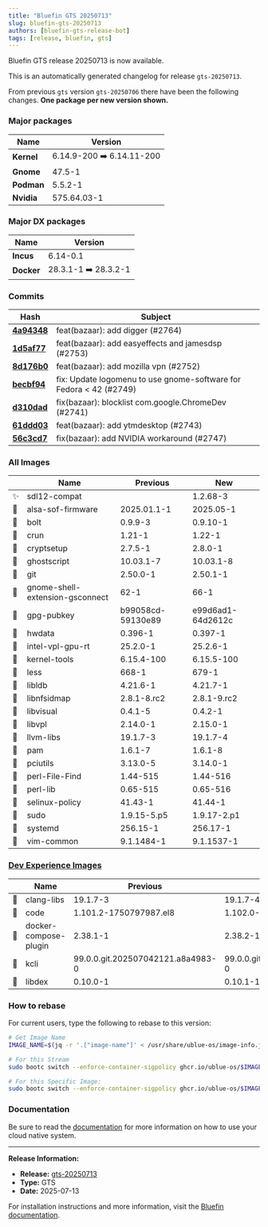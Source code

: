 ```yaml
---
title: "Bluefin GTS 20250713"
slug: bluefin-gts-20250713
authors: [bluefin-gts-release-bot]
tags: [release, bluefin, gts]
---
```


Bluefin GTS release 20250713 is now available.

<!--truncate-->

This is an automatically generated changelog for release `gts-20250713`.

From previous `gts` version `gts-20250706` there have been the following changes. **One package per new version shown.**

### Major packages

| Name       | Version                   |
| ---------- | ------------------------- |
| **Kernel** | 6.14.9-200 ➡️ 6.14.11-200 |
| **Gnome**  | 47.5-1                    |
| **Podman** | 5.5.2-1                   |
| **Nvidia** | 575.64.03-1               |

### Major DX packages

| Name       | Version              |
| ---------- | -------------------- |
| **Incus**  | 6.14-0.1             |
| **Docker** | 28.3.1-1 ➡️ 28.3.2-1 |

### Commits

| Hash                                                                                               | Subject                                                            |
| -------------------------------------------------------------------------------------------------- | ------------------------------------------------------------------ |
| **[4a94348](https://github.com/ublue-os/bluefin/commit/4a94348439b40620a2b67ef7fe0f3ba8181db9b2)** | feat(bazaar): add digger (#2764)                                   |
| **[1d5af77](https://github.com/ublue-os/bluefin/commit/1d5af77baf452aa2cb7e973916cf2ea410fbfda8)** | feat(bazaar): add easyeffects and jamesdsp (#2753)                 |
| **[8d176b0](https://github.com/ublue-os/bluefin/commit/8d176b062a4fe82d7022ad992044b8fa6dd24e2a)** | feat(bazaar): add mozilla vpn (#2752)                              |
| **[becbf94](https://github.com/ublue-os/bluefin/commit/becbf940c64fcc6f60f6173d9e654d1d79f0a10d)** | fix: Update logomenu to use gnome-software for Fedora < 42 (#2749) |
| **[d310dad](https://github.com/ublue-os/bluefin/commit/d310dade2e80a4b63a724abf82f5997c93817864)** | fix(bazaar): blocklist com.google.ChromeDev (#2741)                |
| **[61ddd03](https://github.com/ublue-os/bluefin/commit/61ddd03f3b6444cbce56058b8cadd129797e0077)** | feat(bazaar): add ytmdesktop (#2743)                               |
| **[56c3cd7](https://github.com/ublue-os/bluefin/commit/56c3cd763919f2c7b61f4b6e52b90386e43a7ebd)** | fix(bazaar): add NVIDIA workaround (#2747)                         |

### All Images

|     | Name                            | Previous          | New               |
| --- | ------------------------------- | ----------------- | ----------------- |
| ✨  | sdl12-compat                    |                   | 1.2.68-3          |
| 🔄  | alsa-sof-firmware               | 2025.01.1-1       | 2025.05-1         |
| 🔄  | bolt                            | 0.9.9-3           | 0.9.10-1          |
| 🔄  | crun                            | 1.21-1            | 1.22-1            |
| 🔄  | cryptsetup                      | 2.7.5-1           | 2.8.0-1           |
| 🔄  | ghostscript                     | 10.03.1-7         | 10.03.1-8         |
| 🔄  | git                             | 2.50.0-1          | 2.50.1-1          |
| 🔄  | gnome-shell-extension-gsconnect | 62-1              | 66-1              |
| 🔄  | gpg-pubkey                      | b99058cd-59130e89 | e99d6ad1-64d2612c |
| 🔄  | hwdata                          | 0.396-1           | 0.397-1           |
| 🔄  | intel-vpl-gpu-rt                | 25.2.0-1          | 25.2.6-1          |
| 🔄  | kernel-tools                    | 6.15.4-100        | 6.15.5-100        |
| 🔄  | less                            | 668-1             | 679-1             |
| 🔄  | libldb                          | 4.21.6-1          | 4.21.7-1          |
| 🔄  | libnfsidmap                     | 2.8.1-8.rc2       | 2.8.1-9.rc2       |
| 🔄  | libvisual                       | 0.4.1-5           | 0.4.2-1           |
| 🔄  | libvpl                          | 2.14.0-1          | 2.15.0-1          |
| 🔄  | llvm-libs                       | 19.1.7-3          | 19.1.7-4          |
| 🔄  | pam                             | 1.6.1-7           | 1.6.1-8           |
| 🔄  | pciutils                        | 3.13.0-5          | 3.14.0-1          |
| 🔄  | perl-File-Find                  | 1.44-515          | 1.44-516          |
| 🔄  | perl-lib                        | 0.65-515          | 0.65-516          |
| 🔄  | selinux-policy                  | 41.43-1           | 41.44-1           |
| 🔄  | sudo                            | 1.9.15-5.p5       | 1.9.17-2.p1       |
| 🔄  | systemd                         | 256.15-1          | 256.17-1          |
| 🔄  | vim-common                      | 9.1.1484-1        | 9.1.1537-1        |

### [Dev Experience Images](https://docs.projectbluefin.io/bluefin-dx)

|     | Name                  | Previous                          | New                               |
| --- | --------------------- | --------------------------------- | --------------------------------- |
| 🔄  | clang-libs            | 19.1.7-3                          | 19.1.7-4                          |
| 🔄  | code                  | 1.101.2-1750797987.el8            | 1.102.0-1752099924.el8            |
| 🔄  | docker-compose-plugin | 2.38.1-1                          | 2.38.2-1                          |
| 🔄  | kcli                  | 99.0.0.git.202507042121.a8a4983-0 | 99.0.0.git.202507120951.3683b77-0 |
| 🔄  | libdex                | 0.10.0-1                          | 0.10.1-1                          |

### How to rebase

For current users, type the following to rebase to this version:

```bash
# Get Image Name
IMAGE_NAME=$(jq -r '.["image-name"]' < /usr/share/ublue-os/image-info.json)

# For this Stream
sudo bootc switch --enforce-container-sigpolicy ghcr.io/ublue-os/$IMAGE_NAME:gts

# For this Specific Image:
sudo bootc switch --enforce-container-sigpolicy ghcr.io/ublue-os/$IMAGE_NAME:gts-20250713
```

### Documentation

Be sure to read the [documentation](https://docs.projectbluefin.io/) for more information
on how to use your cloud native system.

---

**Release Information:**

- **Release:** [gts-20250713](https://github.com/ublue-os/bluefin/releases/tag/gts-20250713)
- **Type:** GTS
- **Date:** 2025-07-13

For installation instructions and more information, visit the [Bluefin documentation](https://docs.projectbluefin.io/).
